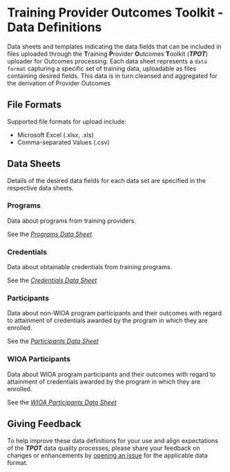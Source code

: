 # Training Provider Outcomes Toolkit - Data Definitions
Data sheets and templates indicating the data fields that can be included in files uploaded through the **T**raining **P**rovider **O**utcomes **T**oolkit (**_TPOT_**) uploader for Outcomes processing. Each data sheet represents a `data format` capturing a specific set of training data, uploadable as files containing desired fields. This data is in turn cleansed and aggregated for the derivation of Provider Outcomes

## File Formats
Supported file formats for upload include:
* Microsoft Excel (.xlsx, .xls)
* Comma-separated Values (.csv)

## Data Sheets
Details of the desired data fields for each data set are specified in the respective data sheets.

### Programs
Data about programs from training providers.

See the [*Programs Data Sheet*](https://github.com/workforce-data-initiative/tpot-data-definitions/blob/master/datasheets/PROGRAMS.md)

### Credentials
Data about obtainable credentials from training programs.

See the [*Credentials Data Sheet*](https://github.com/workforce-data-initiative/tpot-data-definitions/blob/master/datasheets/CREDENTIALS.md)

<!-- ### Providers -->

### Participants
Data about non-WIOA program participants and their outcomes with regard to attainment of credentials awarded by the program in which they are enrolled.

See the [*Participants Data Sheet*](https://github.com/workforce-data-initiative/tpot-data-definitions/blob/master/datasheets/PARTICIPANTS.md)

### WIOA Participants
Data about WIOA program participants and their outcomes with regard to attainment of credentials awarded by the program in which they are enrolled.

See the [*WIOA Participants Data Sheet*](https://github.com/workforce-data-initiative/tpot-data-definitions/blob/master/datasheets/WIOA_PARTICIPANTS.md)

<!-- ### Wages -->

## Giving Feedback
To help improve these data definitions for your use and align expectations of the **_TPOT_** data quality processes, please share your feedback on changes or enhancements by [opening an issue](https://github.com/workforce-data-initiative/tpot-data-definitions/issues) for the applicable data format.
